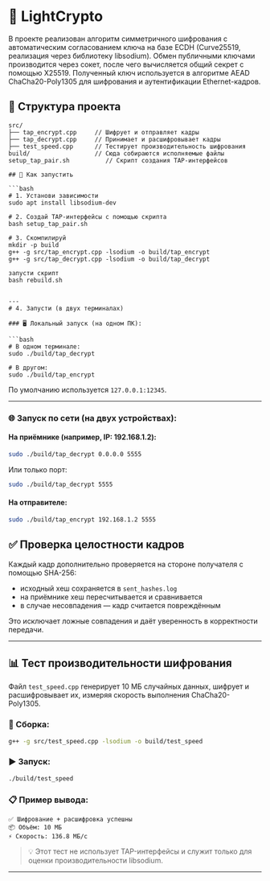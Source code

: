 # 🔐 LightCrypto

  В проекте реализован алгоритм симметричного шифрования с автоматическим согласованием ключа на базе ECDH (Curve25519, реализация через библиотеку libsodium). 
  Обмен публичными ключами производится через сокет, после чего вычисляется общий секрет с помощью X25519. 
  Полученный ключ используется в алгоритме AEAD ChaCha20-Poly1305 для шифрования и аутентификации Ethernet-кадров.
  
## 📁 Структура проекта

```
src/
├── tap_encrypt.cpp     // Шифрует и отправляет кадры
├── tap_decrypt.cpp     // Принимает и расшифровывает кадры
├── test_speed.cpp      // Тестирует производительность шифрования
build/                  // Сюда собираются исполняемые файлы
setup_tap_pair.sh          // Скрипт создания TAP-интерфейсов
  
## 🚀 Как запустить

```bash
# 1. Установи зависимости
sudo apt install libsodium-dev

# 2. Создай TAP-интерфейсы с помощью скрипта
bash setup_tap_pair.sh

# 3. Скомпилируй
mkdir -p build
g++ -g src/tap_encrypt.cpp -lsodium -o build/tap_encrypt
g++ -g src/tap_decrypt.cpp -lsodium -o build/tap_decrypt

запусти скрипт
bash rebuild.sh


---
# 4. Запусти (в двух терминалах)

### 🖥 Локальный запуск (на одном ПК):

```bash
# В одном терминале:
sudo ./build/tap_decrypt

# В другом:
sudo ./build/tap_encrypt
```

По умолчанию используется `127.0.0.1:12345`.

---

### 🌐 Запуск по сети (на двух устройствах):

#### На приёмнике (например, IP: 192.168.1.2):

```bash
sudo ./build/tap_decrypt 0.0.0.0 5555
```

Или только порт:
```bash
sudo ./build/tap_decrypt 5555
```

#### На отправителе:

```bash
sudo ./build/tap_encrypt 192.168.1.2 5555
```

## ✅ Проверка целостности кадров

Каждый кадр дополнительно проверяется на стороне получателя с помощью SHA-256:
- исходный хеш сохраняется в `sent_hashes.log`
- на приёмнике хеш пересчитывается и сравнивается
- в случае несовпадения — кадр считается повреждённым

Это исключает ложные совпадения и даёт уверенность в корректности передачи.


---

## 📊 Тест производительности шифрования

Файл `test_speed.cpp` генерирует 10 МБ случайных данных, шифрует и расшифровывает их, измеряя скорость выполнения ChaCha20-Poly1305.

### 🔨 Сборка:

```bash
g++ -g src/test_speed.cpp -lsodium -o build/test_speed
```

### ▶️ Запуск:

```bash
./build/test_speed
```

### 📋 Пример вывода:

```
✅ Шифрование + расшифровка успешны
📦 Объём: 10 МБ
⚡ Скорость: 136.8 МБ/с
```

> 💡 Этот тест не использует TAP-интерфейсы и служит только для оценки производительности libsodium.

---
